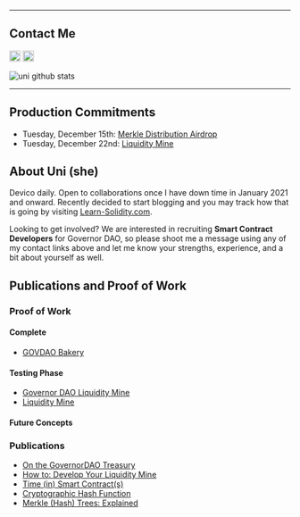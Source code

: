 ____
## Contact Me
[<img height="20px" src="https://cdn.svgporn.com/logos/twitter.svg">](https://twitter.com/CryptoUnico) [<img height="20px" src="https://telegram.org/img/t_logo.svg">](https://t.me/crypto_unico)

![uni github stats](https://github-readme-stats.vercel.app/api?username=cryptounico&hide=["issues"]&show_icons=true)
____

## Production Commitments
- Tuesday, December 15th: [Merkle Distribution Airdrop](https://github.com/CryptoUnico/merkle-distributor)
- Tuesday, December 22nd: [Liquidity Mine](https://github.com/CryptoUnico/govtreasurer)

## About Uni (she)
Devico daily. Open to collaborations once I have down time in January 2021 and onward. Recently decided to start blogging and you may track how that is going by visiting [Learn-Solidity.com](Learn-Solidity.com).

Looking to get involved? We are interested in recruiting **Smart Contract Developers** for Governor DAO, so please shoot me a message using any of my contact links above and let me know your strengths, experience, and a bit about yourself as well.

## Publications and Proof of Work

### Proof of Work
#### Complete
* [GOVDAO Bakery](https://easybake.finance)

#### Testing Phase
* [Governor DAO Liquidity Mine](https://github.com/CryptoUnico/govtreasurer)
* [Liquidity Mine](https://github.com/CryptoUnico/govtreasurer)

#### Future Concepts

### Publications
* [On the GovernorDAO Treasury](https://soliditywiz.medium.com/on-the-governor-dao-treasury-fund-13d3525d5682) 
* [How to: Develop Your Liquidity Mine](https://soliditywiz.medium.com/how-to-develop-your-liquidity-mine-9d47656fe678)
* [Time (in) Smart Contract(s)](https://soliditywiz.medium.com/time-in-smart-contract-s-eec4a2fd108e)
* [Cryptographic Hash Function](https://soliditywiz.medium.com/cryptographic-hash-function-beaa2408260)
* [Merkle (Hash) Trees: Explained](https://soliditywiz.medium.com/merkle-hash-trees-explained-ea384f2af7e8)
